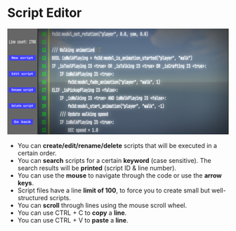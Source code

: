 # Script Editor
![script](../images/script_editor.png)
- You can **create/edit/rename/delete** scripts that will be executed in a certain order.
- You can **search** scripts for a certain **keyword** (case sensitive). The search results will be **printed** (script ID & line number).
- You can use the **mouse** to navigate through the code or use the **arrow keys**.
- Script files have a line **limit of 100**, to force you to create small but well-structured scripts.
- You can **scroll** through lines using the mouse scroll wheel.
- You can use CTRL + C to **copy** a **line**.
- You can use CTRL + V to **paste** a **line**.
